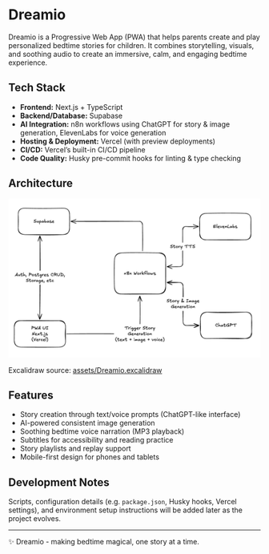 # Dreamio

Dreamio is a Progressive Web App (PWA) that helps parents create and play personalized bedtime stories for children. It combines storytelling, visuals, and soothing audio to create an immersive, calm, and engaging bedtime experience.

## Tech Stack

* **Frontend:** Next.js + TypeScript
* **Backend/Database:** Supabase
* **AI Integration:** n8n workflows using ChatGPT for story & image generation, ElevenLabs for voice generation
* **Hosting & Deployment:** Vercel (with preview deployments)
* **CI/CD:** Vercel’s built-in CI/CD pipeline
* **Code Quality:** Husky pre-commit hooks for linting & type checking

## Architecture

![Dreamio Context Architecture Diagram](assets/Dreamio-Context.png)

Excalidraw source: [assets/Dreamio.excalidraw](assets/Dreamio.excalidraw)

## Features

* Story creation through text/voice prompts (ChatGPT-like interface)
* AI-powered consistent image generation
* Soothing bedtime voice narration (MP3 playback)
* Subtitles for accessibility and reading practice
* Story playlists and replay support
* Mobile-first design for phones and tablets

## Development Notes

Scripts, configuration details (e.g. `package.json`, Husky hooks, Vercel settings), and environment setup instructions will be added later as the project evolves.

---

✨ Dreamio - making bedtime magical, one story at a time.

